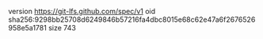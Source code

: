 version https://git-lfs.github.com/spec/v1
oid sha256:9298bb25708d6249846b57216fa4dbc8015e68c62e47a6f2676526958e5a1781
size 743
